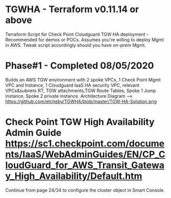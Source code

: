 # TGWHA - Terraform v0.11.14 or above
Terraform Script for Check Point Cloudguard TGW HA deployment - Recommended for demos or POCs.
Assumes you're willing to deploy Mgmt in AWS. Tweak script accordingly should you have on-prem Mgmt. 

# Phase#1 - Completed 08/05/2020
Builds an AWS TGW environment with 2 spoke VPCs, 1 Check Point Mgmt VPC and Instance, 1 Cloudguard IaaS HA security VPC, relevant VPCs&subnets RT, 
TGW attachments,TGW Route Tables, Spoke 1 Jump instance, Spoke 2 private instance. 
Architecture Diagram --> https://github.com/etcheby/TGWHA/blob/master/TGW-HA-Solution.png


# Check Point TGW High Availability Admin Guide https://sc1.checkpoint.com/documents/IaaS/WebAdminGuides/EN/CP_CloudGuard_for_AWS_Transit_Gateway_High_Availability/Default.htm
Continue from page 24/34 to configure the cluster object in Smart Console. 
 
